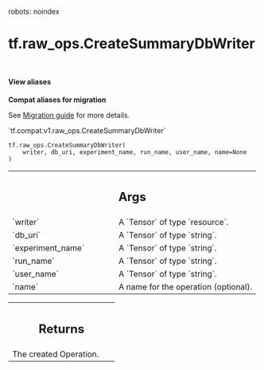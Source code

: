 robots: noindex

# tf.raw_ops.CreateSummaryDbWriter

<!-- Insert buttons and diff -->

<table class="tfo-notebook-buttons tfo-api nocontent" align="left">

</table>






<section class="expandable">
  <h4 class="showalways">View aliases</h4>
  <p>
<b>Compat aliases for migration</b>
<p>See
<a href="https://www.tensorflow.org/guide/migrate">Migration guide</a> for
more details.</p>
<p>`tf.compat.v1.raw_ops.CreateSummaryDbWriter`</p>
</p>
</section>

<pre class="devsite-click-to-copy prettyprint lang-py tfo-signature-link">
<code>tf.raw_ops.CreateSummaryDbWriter(
    writer, db_uri, experiment_name, run_name, user_name, name=None
)
</code></pre>



<!-- Placeholder for "Used in" -->


<!-- Tabular view -->
 <table class="responsive fixed orange">
<colgroup><col width="214px"><col></colgroup>
<tr><th colspan="2"><h2 class="add-link">Args</h2></th></tr>

<tr>
<td>
`writer`<a id="writer"></a>
</td>
<td>
A `Tensor` of type `resource`.
</td>
</tr><tr>
<td>
`db_uri`<a id="db_uri"></a>
</td>
<td>
A `Tensor` of type `string`.
</td>
</tr><tr>
<td>
`experiment_name`<a id="experiment_name"></a>
</td>
<td>
A `Tensor` of type `string`.
</td>
</tr><tr>
<td>
`run_name`<a id="run_name"></a>
</td>
<td>
A `Tensor` of type `string`.
</td>
</tr><tr>
<td>
`user_name`<a id="user_name"></a>
</td>
<td>
A `Tensor` of type `string`.
</td>
</tr><tr>
<td>
`name`<a id="name"></a>
</td>
<td>
A name for the operation (optional).
</td>
</tr>
</table>



<!-- Tabular view -->
 <table class="responsive fixed orange">
<colgroup><col width="214px"><col></colgroup>
<tr><th colspan="2"><h2 class="add-link">Returns</h2></th></tr>
<tr class="alt">
<td colspan="2">
The created Operation.
</td>
</tr>

</table>

